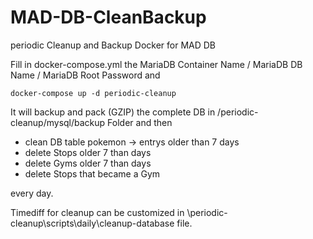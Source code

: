 # MAD-DB-CleanBackup
periodic Cleanup and Backup Docker for MAD DB

Fill in docker-compose.yml the MariaDB Container Name / MariaDB DB Name / MariaDB Root Password and

`docker-compose up -d periodic-cleanup`

It will backup and pack (GZIP) the complete DB in /periodic-cleanup/mysql/backup Folder and then 
- clean DB table pokemon -> entrys older than 7 days
- delete Stops older 7 than days
- delete Gyms older 7 than days
- delete Stops that became a Gym

every day.

Timediff for cleanup can be customized in \periodic-cleanup\scripts\daily\cleanup-database file.
